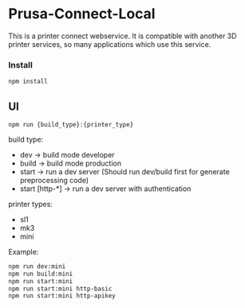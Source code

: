 # Prusa-Connect-Local

This is a printer connect webservice. It is compatible with another 3D printer services, so many applications which use this service.

### Install

```bash
npm install
```

## UI

`npm run {build_type}:{printer_type}`

build type:

- dev -> build mode developer
- build -> build mode production
- start -> run a dev server (Should run dev/build first for generate preprocessing code)
- start [http-*] -> run a dev server with authentication

printer types:

- sl1
- mk3
- mini

Example:

```bash
npm run dev:mini
npm run build:mini
npm run start:mini
npm run start:mini http-basic
npm run start:mini http-apikey
```
